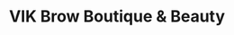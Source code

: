 ---
title: "VIK Brow Boutique & Beauty"
url: /san-juan/vik-brow-boutique-und-beauty/
shop: Kosmetik
---